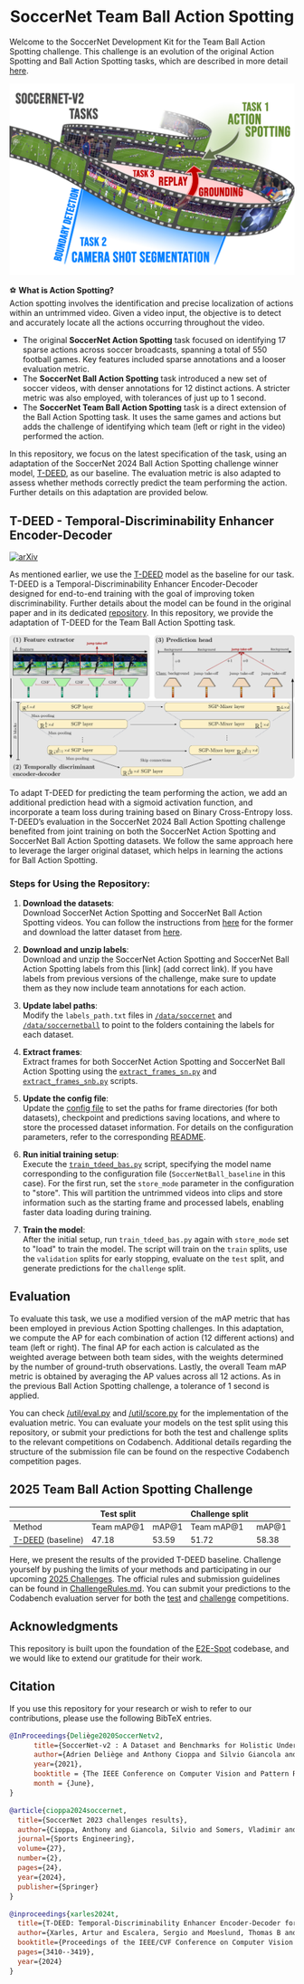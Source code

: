 <div align="center">

# SoccerNet Team Ball Action Spotting

</div>

Welcome to the SoccerNet Development Kit for the Team Ball Action Spotting challenge. This challenge is an evolution of the original Action Spotting and Ball Action Spotting tasks, which are described in more detail [here](https://github.com/SoccerNet/sn-spotting?tab=readme-ov-file).

<p align="center"><img src="figures/task.png"></p>

⚽ **What is Action Spotting?**  
Action spotting involves the identification and precise localization of actions within an untrimmed video. Given a video input, the objective is to detect and accurately locate all the actions occurring throughout the video.

- The original **SoccerNet Action Spotting** task focused on identifying 17 sparse actions across soccer broadcasts, spanning a total of 550 football games. Key features included sparse annotations and a looser evaluation metric.
- The **SoccerNet Ball Action Spotting** task introduced a new set of soccer videos, with denser annotations for 12 distinct actions. A stricter metric was also employed, with tolerances of just up to 1 second.
- The **SoccerNet Team Ball Action Spotting** task is a direct extension of the Ball Action Spotting task. It uses the same games and actions but adds the challenge of identifying which team (left or right in the video) performed the action.

In this repository, we focus on the latest specification of the task, using an adaptation of the SoccerNet 2024 Ball Action Spotting challenge winner model, [T-DEED](https://arxiv.org/abs/2404.05392), as our baseline. The evaluation metric is also adapted to assess whether methods correctly predict the team performing the action. Further details on this adaptation are provided below.

## T-DEED - Temporal-Discriminability Enhancer Encoder-Decoder

[![arXiv](https://img.shields.io/badge/arXiv-2404.05392-red)](https://arxiv.org/abs/2404.05392)

As mentioned earlier, we use the [T-DEED](https://arxiv.org/abs/2404.05392) model as the baseline for our task. T-DEED is a Temporal-Discriminability Enhancer Encoder-Decoder designed for end-to-end training with the goal of improving token discriminability. Further details about the model can be found in the original paper and in its dedicated [repository](https://github.com/arturxe2/T-DEED). In this repository, we provide the adaptation of T-DEED for the Team Ball Action Spotting task.

<p align="center"><img src="figures/modelArchitecture_v2.png"></p>

To adapt T-DEED for predicting the team performing the action, we add an additional prediction head with a sigmoid activation function, and incorporate a team loss during training based on Binary Cross-Entropy loss. T-DEED’s evaluation in the SoccerNet 2024 Ball Action Spotting challenge benefited from joint training on both the SoccerNet Action Spotting and SoccerNet Ball Action Spotting datasets. We follow the same approach here to leverage the larger original dataset, which helps in learning the actions for Ball Action Spotting.

### Steps for Using the Repository:

1. **Download the datasets**:  
   Download SoccerNet Action Spotting and SoccerNet Ball Action Spotting videos. You can follow the instructions from [here](https://www.soccer-net.org/data) for the former and download the latter dataset from [here](SoccerNet/SN-BAS-2024).

2. **Download and unzip labels**:  
   Download and unzip the SoccerNet Action Spotting and SoccerNet Ball Action Spotting labels from this [link] (add correct link). If you have labels from previous versions of the challenge, make sure to update them as they now include team annotations for each action.

3. **Update label paths**:  
   Modify the `labels_path.txt` files in [`/data/soccernet`](/data/soccernet/) and [`/data/soccernetball`](/data/soccernetball/) to point to the folders containing the labels for each dataset.

4. **Extract frames**:  
   Extract frames for both SoccerNet Action Spotting and SoccerNet Ball Action Spotting using the [`extract_frames_sn.py`](/extract_frames_sn.py) and [`extract_frames_snb.py`](/extract_frames_snb.py) scripts.

5. **Update the config file**:  
   Update the [config file](/config/SoccerNetBall/SoccerNetBall_baseline.json) to set the paths for frame directories (for both datasets), checkpoint and predictions saving locations, and where to store the processed dataset information. For details on the configuration parameters, refer to the corresponding [README](/config/SoccerNetBall/README.md).

6. **Run initial training setup**:  
   Execute the [`train_tdeed_bas.py`](/train_tdeed_bas.py) script, specifying the model name corresponding to the configuration file (`SoccerNetBall_baseline` in this case). For the first run, set the `store_mode` parameter in the configuration to "store". This will partition the untrimmed videos into clips and store information such as the starting frame and processed labels, enabling faster data loading during training.

7. **Train the model**:  
   After the initial setup, run `train_tdeed_bas.py` again with `store_mode` set to "load" to train the model. The script will train on the `train` splits, use the `validation` splits for early stopping, evaluate on the `test` split, and generate predictions for the `challenge` split.

## Evaluation

To evaluate this task, we use a modified version of the mAP metric that has been employed in previous Action Spotting challenges. In this adaptation, we compute the AP for each combination of action (12 different actions) and team (left or right). The final AP for each action is calculated as the weighted average between both team sides, with the weights determined by the number of ground-truth observations. Lastly, the overall Team mAP metric is obtained by averaging the AP values across all 12 actions. As in the previous Ball Action Spotting challenge, a tolerance of 1 second is applied.

You can check [/util/eval.py](/util/eval.py) and [/util/score.py](/util/score.py) for the implementation of the evaluation metric. You can evaluate your models on the test split using this repository, or submit your predictions for both the test and challenge splits to the relevant competitions on Codabench. Additional details regarding the structure of the submission file can be found on the respective Codabench competition pages.


## 2025 Team Ball Action Spotting Challenge

|      |Test split|      |Challenge split|      |
|------|----------|------|---------------|------|
|Method|Team mAP@1|mAP@1 |Team mAP@1     |mAP@1 |
|[T-DEED](https://arxiv.org/abs/2404.05392) (baseline)|47.18|53.59|51.72|58.38|

Here, we present the results of the provided T-DEED baseline. Challenge yourself by pushing the limits of your methods and participating in our upcoming [2025 Challenges](https://www.soccer-net.org/challenges/2025). The official rules and submission guidelines can be found in [ChallengeRules.md](/ChallengeRules.md). You can submit your predictions to the Codabench evaluation server for both the [test](https://www.codabench.org/competitions/4233/?secret_key=3943fc23-a8de-4e4f-a073-a1f25ac75b2c) and [challenge](https://www.codabench.org/competitions/4234/?secret_key=9569c83f-f910-4f28-bac6-f811a250befd) competitions.

## Acknowledgments

This repository is built upon the foundation of the [E2E-Spot](https://github.com/jhong93/spot) codebase, and we would like to extend our gratitude for their work.

## Citation

If you use this repository for your research or wish to refer to our contributions, please use the following BibTeX entries.

```bibtex
@InProceedings{Deliège2020SoccerNetv2,
      title={SoccerNet-v2 : A Dataset and Benchmarks for Holistic Understanding of Broadcast Soccer Videos}, 
      author={Adrien Deliège and Anthony Cioppa and Silvio Giancola and Meisam J. Seikavandi and Jacob V. Dueholm and Kamal Nasrollahi and Bernard Ghanem and Thomas B. Moeslund and Marc Van Droogenbroeck},
      year={2021},
      booktitle = {The IEEE Conference on Computer Vision and Pattern Recognition (CVPR) Workshops},
      month = {June},
}
```

```bibtex
@article{cioppa2024soccernet,
  title={SoccerNet 2023 challenges results},
  author={Cioppa, Anthony and Giancola, Silvio and Somers, Vladimir and Magera, Floriane and Zhou, Xin and Mkhallati, Hassan and Deli{\`e}ge, Adrien and Held, Jan and Hinojosa, Carlos and Mansourian, Amir M and others},
  journal={Sports Engineering},
  volume={27},
  number={2},
  pages={24},
  year={2024},
  publisher={Springer}
}
```

```bibtex
@inproceedings{xarles2024t,
  title={T-DEED: Temporal-Discriminability Enhancer Encoder-Decoder for Precise Event Spotting in Sports Videos},
  author={Xarles, Artur and Escalera, Sergio and Moeslund, Thomas B and Clap{\'e}s, Albert},
  booktitle={Proceedings of the IEEE/CVF Conference on Computer Vision and Pattern Recognition},
  pages={3410--3419},
  year={2024}
}
```



